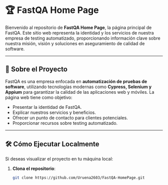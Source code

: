 # 🏆 FastQA Home Page

Bienvenido al repositorio de **FastQA Home Page**, la página principal de FastQA. Este sitio web representa la identidad y los servicios de nuestra empresa de testing automatizado, proporcionando información clave sobre nuestra misión, visión y soluciones en aseguramiento de calidad de software.

---

## 📖 Sobre el Proyecto

FastQA es una empresa enfocada en **automatización de pruebas de software**, utilizando tecnologías modernas como **Cypress, Selenium y Appium** para garantizar la calidad de las aplicaciones web y móviles. La página web tiene como objetivo:

- Presentar la identidad de FastQA.
- Explicar nuestros servicios y beneficios.
- Ofrecer un punto de contacto para clientes potenciales.
- Proporcionar recursos sobre testing automatizado.

---

## 🛠 Cómo Ejecutar Localmente

Si deseas visualizar el proyecto en tu máquina local:

1. **Clona el repositorio**:
   ```sh
   git clone https://github.com/Uruena2603/FastQA-HomePage.git
